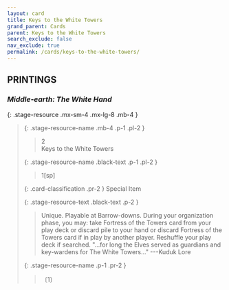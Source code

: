 ```yaml
---
layout: card
title: Keys to the White Towers
grand_parent: Cards
parent: Keys to the White Towers
search_exclude: false
nav_exclude: true
permalink: /cards/keys-to-the-white-towers/
---
```


## PRINTINGS


### _Middle-earth: The White Hand_

{: .stage-resource .mx-sm-4 .mx-lg-8 .mb-4 }
> {: .stage-resource-name .mb-4 .p-1 .pl-2 }
> > <div class="card-mp">2</div>
> > <div class="card-name">Keys to the White Towers</div>
>
> {: .stage-resource-name .black-text .p-1 .pl-2 }
> > 1[sp]
>
> {: .card-classification .pr-2 }
> Special Item
>
> {: .stage-resource-text .black-text .p-2 }
> > Unique. Playable at Barrow-downs. During your organization phase, you may: take Fortress of the Towers card from your play deck or discard pile to your hand or discard Fortress of the Towers card if in play by another player. Reshuffle your play deck if searched.  "...for long the Elves served as guardians and key-wardens for The White Towers..." ---Kuduk Lore 
> 
> {: .stage-resource-name .p-1 .pr-2 }
> > <div class="card-shield"></div>
> > <div class="card-corruption">〔1〕</div>
